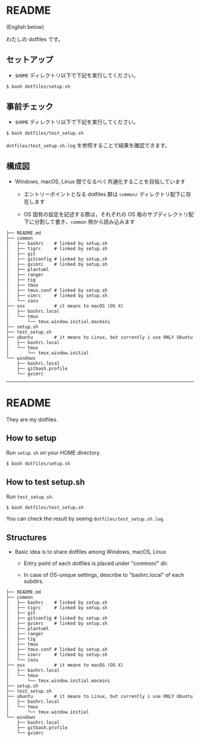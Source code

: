 # README

(English below)

わたしの dotfiles です。

## セットアップ

* `$HOME` ディレクトリ以下で下記を実行してください。

```sh
$ bash dotfiles/setup.sh
```

## 事前チェック

* `$HOME` ディレクトリ以下で下記を実行してください。

```sh
$ bash dotfiles/test_setup.sh
```

`dotfiles/test_setup.sh.log` を参照することで結果を確認できます。

## 構成図

* Windows, macOS, Linux 間でなるべく共通化することを目指しています

  - エントリーポイントとなる dotfiles 群は `common/` ディレクトリ配下に存在します

  - OS 固有の設定を記述する際は，それぞれの OS 毎のサブディレクトリ配下に分割して書き，`common` 側から読み込みます

```
├── README.md
├── common
│   ├── bashrc    # linked by setup.sh
│   ├── tigrc     # linked by setup.sh
│   ├── git
│   ├── gitconfig # linked by setup.sh
│   ├── gvimrc    # linked by setup.sh
│   ├── plantuml
│   ├── ranger
│   ├── tig
│   ├── tmux
│   ├── tmux.conf # linked by setup.sh
│   ├── vimrc     # linked by setup.sh
│   └── zazu
├── osx           # it means to macOS (OS X)
│   ├── bashrc.local
│   └── tmux
│       └── tmux.window.initial.macmini
├── setup.sh
├── test_setup.sh
├── ubuntu        # it means to Linux, but currently i use ONLY Ubuntu
│   ├── bashrc.local
│   └── tmux
│       └── tmux.window.initial
└── windows
    ├── bashrc.local
    ├── gitbash.profile
    └── gvimrc
```

---

# README

They are my dotfiles.  

## How to setup

Run `setup.sh` on your HOME directory.

```sh
$ bash dotfiles/setup.sh
```

## How to test setup.sh

Run `test_setup.sh`.

```sh
$ bash dotfiles/test_setup.sh
```

You can check the result by seeing `dotfiles/test_setup.sh.log`.

## Structures

* Basic idea is to share dotfiles among Windows, macOS, Linux

  - Entry point of each dotfiles is placed under "common/" dir.

  - In case of OS-unique settings, describe to "bashrc.local" of each subdirs.

```
├── README.md
├── common
│   ├── bashrc    # linked by setup.sh
│   ├── tigrc     # linked by setup.sh
│   ├── git
│   ├── gitconfig # linked by setup.sh
│   ├── gvimrc    # linked by setup.sh
│   ├── plantuml
│   ├── ranger
│   ├── tig
│   ├── tmux
│   ├── tmux.conf # linked by setup.sh
│   ├── vimrc     # linked by setup.sh
│   └── zazu
├── osx           # it means to macOS (OS X)
│   ├── bashrc.local
│   └── tmux
│       └── tmux.window.initial.macmini
├── setup.sh
├── test_setup.sh
├── ubuntu        # it means to Linux, but currently i use ONLY Ubuntu
│   ├── bashrc.local
│   └── tmux
│       └── tmux.window.initial
└── windows
    ├── bashrc.local
    ├── gitbash.profile
    └── gvimrc
```

